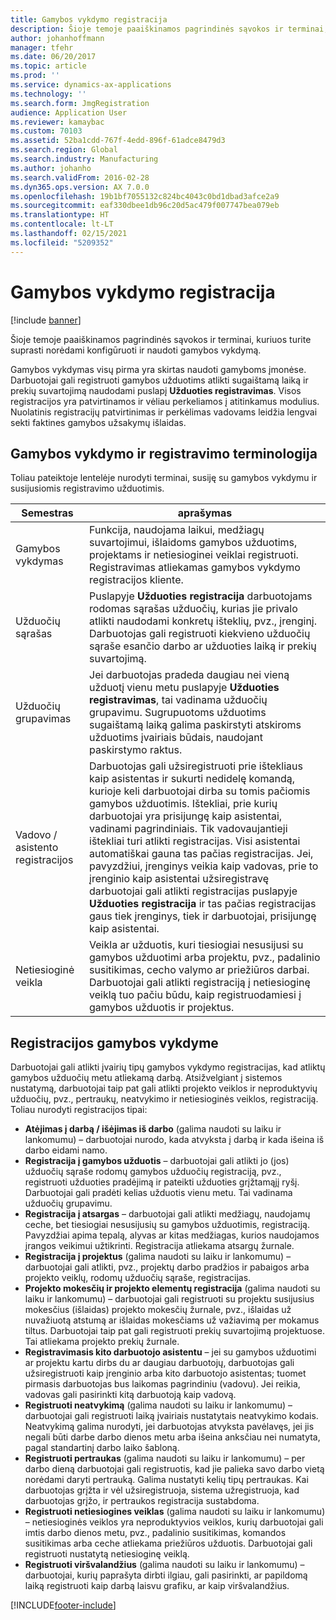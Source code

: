 ```yaml
---
title: Gamybos vykdymo registracija
description: Šioje temoje paaiškinamos pagrindinės sąvokos ir terminai, kuriuos turite suprasti norėdami konfigūruoti ir naudoti gamybos vykdymą.
author: johanhoffmann
manager: tfehr
ms.date: 06/20/2017
ms.topic: article
ms.prod: ''
ms.service: dynamics-ax-applications
ms.technology: ''
ms.search.form: JmgRegistration
audience: Application User
ms.reviewer: kamaybac
ms.custom: 70103
ms.assetid: 52ba1cdd-767f-4edd-896f-61adce8479d3
ms.search.region: Global
ms.search.industry: Manufacturing
ms.author: johanho
ms.search.validFrom: 2016-02-28
ms.dyn365.ops.version: AX 7.0.0
ms.openlocfilehash: 19b1bf7055132c824bc4043c0bd1dbad3afce2a9
ms.sourcegitcommit: eaf330dbee1db96c20d5ac479f007747bea079eb
ms.translationtype: HT
ms.contentlocale: lt-LT
ms.lasthandoff: 02/15/2021
ms.locfileid: "5209352"
---
```

# <a name="registration-for-manufacturing-execution"></a>Gamybos vykdymo registracija

[!include [banner](../includes/banner.md)]

Šioje temoje paaiškinamos pagrindinės sąvokos ir terminai, kuriuos turite suprasti norėdami konfigūruoti ir naudoti gamybos vykdymą. 

Gamybos vykdymas visų pirma yra skirtas naudoti gamyboms įmonėse. Darbuotojai gali registruoti gamybos užduotims atlikti sugaištamą laiką ir prekių suvartojimą naudodami puslapį **Užduoties registravimas**. Visos registracijos yra patvirtinamos ir vėliau perkeliamos į atitinkamus modulius. Nuolatinis registracijų patvirtinimas ir perkėlimas vadovams leidžia lengvai sekti faktines gamybos užsakymų išlaidas.

## <a name="manufacturing-execution-and-registration-terminology"></a>Gamybos vykdymo ir registravimo terminologija
Toliau pateiktoje lentelėje nurodyti terminai, susiję su gamybos vykdymu ir susijusiomis registravimo užduotimis.

| Semestras                          | aprašymas                                                                                                                                                                                                                                                                                                                                                                                                                                                                                                                                                                                           |
|-------------------------------|-------------------------------------------------------------------------------------------------------------------------------------------------------------------------------------------------------------------------------------------------------------------------------------------------------------------------------------------------------------------------------------------------------------------------------------------------------------------------------------------------------------------------------------------------------------------------------------------------------|
| Gamybos vykdymas       | Funkcija, naudojama laikui, medžiagų suvartojimui, išlaidoms gamybos užduotims, projektams ir netiesioginei veiklai registruoti. Registravimas atliekamas gamybos vykdymo registracijos kliente.                                                                                                                                                                                                                                                                                                                                                                                                   |
| Užduočių sąrašas                      | Puslapyje **Užduoties registracija** darbuotojams rodomas sąrašas užduočių, kurias jie privalo atlikti naudodami konkretų išteklių, pvz., įrenginį. Darbuotojas gali registruoti kiekvieno užduočių sąraše esančio darbo ar užduoties laiką ir prekių suvartojimą.                                                                                                                                                                                                                                                                                                                                                                           |
| Užduočių grupavimas                  | Jei darbuotojas pradeda daugiau nei vieną užduotį vienu metu puslapyje **Užduoties registravimas**, tai vadinama užduočių grupavimu. Sugrupuotoms užduotims sugaištamą laiką galima paskirstyti atskiroms užduotims įvairiais būdais, naudojant paskirstymo raktus.                                                                                                                                                                                                                                                                                                                                                         |
| Vadovo / asistento registracijos | Darbuotojas gali užsiregistruoti prie ištekliaus kaip asistentas ir sukurti nedidelę komandą, kurioje keli darbuotojai dirba su tomis pačiomis gamybos užduotimis. Ištekliai, prie kurių darbuotojai yra prisijungę kaip asistentai, vadinami pagrindiniais. Tik vadovaujantieji ištekliai turi atlikti registracijas. Visi asistentai automatiškai gauna tas pačias registracijas. Jei, pavyzdžiui, įrenginys veikia kaip vadovas, prie to įrenginio kaip asistentai užsiregistravę darbuotojai gali atlikti registracijas puslapyje **Užduoties registracija** ir tas pačias registracijas gaus tiek įrenginys, tiek ir darbuotojai, prisijungę kaip asistentai. |
| Netiesioginė veikla             | Veikla ar užduotis, kuri tiesiogiai nesusijusi su gamybos užduotimi arba projektu, pvz., padalinio susitikimas, cecho valymo ar priežiūros darbai. Darbuotojai gali atlikti registraciją į netiesioginę veiklą tuo pačiu būdu, kaip registruodamiesi į gamybos užduotis ir projektus.                                                                                                                                                                                                                                                                                                |

## <a name="registrations-in-manufacturing-execution"></a>Registracijos gamybos vykdyme
Darbuotojai gali atlikti įvairių tipų gamybos vykdymo registracijas, kad atliktų gamybos užduočių metu atliekamą darbą. Atsižvelgiant į sistemos nustatymą, darbuotojai taip pat gali atlikti projekto veiklos ir neproduktyvių užduočių, pvz., pertraukų, neatvykimo ir netiesioginės veiklos, registraciją. Toliau nurodyti registracijos tipai:

-   **Atėjimas į darbą / išėjimas iš darbo** (galima naudoti su laiku ir lankomumu) – darbuotojai nurodo, kada atvyksta į darbą ir kada išeina iš darbo eidami namo.
-   **Registracija į gamybos užduotis** – darbuotojai gali atlikti jo (jos) užduočių sąraše rodomų gamybos užduočių registraciją, pvz., registruoti užduoties pradėjimą ir pateikti užduoties grįžtamąjį ryšį. Darbuotojai gali pradėti kelias užduotis vienu metu. Tai vadinama užduočių grupavimu.
-   **Registracija į atsargas** – darbuotojai gali atlikti medžiagų, naudojamų ceche, bet tiesiogiai nesusijusių su gamybos užduotimis, registraciją. Pavyzdžiai apima tepalą, alyvas ar kitas medžiagas, kurios naudojamos įrangos veikimui užtikrinti. Registracija atliekama atsargų žurnale.
-   **Registracija į projektus** (galima naudoti su laiku ir lankomumu) – darbuotojai gali atlikti, pvz., projektų darbo pradžios ir pabaigos arba projekto veiklų, rodomų užduočių sąraše, registracijas.
-   **Projekto mokesčių ir projekto elementų registracija** (galima naudoti su laiku ir lankomumu) – darbuotojai gali registruoti su projektu susijusius mokesčius (išlaidas) projekto mokesčių žurnale, pvz., išlaidas už nuvažiuotą atstumą ar išlaidas mokesčiams už važiavimą per mokamus tiltus. Darbuotojai taip pat gali registruoti prekių suvartojimą projektuose. Tai atliekama projekto prekių žurnale.
-   **Registravimasis kito darbuotojo asistentu** – jei su gamybos užduotimi ar projektu kartu dirbs du ar daugiau darbuotojų, darbuotojas gali užsiregistruoti kaip įrenginio arba kito darbuotojo asistentas; tuomet pirmasis darbuotojas bus laikomas pagrindiniu (vadovu). Jei reikia, vadovas gali pasirinkti kitą darbuotoją kaip vadovą.
-   **Registruoti neatvykimą** (galima naudoti su laiku ir lankomumu) – darbuotojai gali registruoti laiką įvairiais nustatytais neatvykimo kodais. Neatvykimą galima nurodyti, jei darbuotojas atvyksta pavėlavęs, jei jis negali būti darbe darbo dienos metu arba išeina anksčiau nei numatyta, pagal standartinį darbo laiko šabloną.
-   **Registruoti pertraukas** (galima naudoti su laiku ir lankomumu) – per darbo dieną darbuotojai gali registruotis, kad jie palieka savo darbo vietą norėdami daryti pertrauką. Galima nustatyti kelių tipų pertraukas. Kai darbuotojas grįžta ir vėl užsiregistruoja, sistema užregistruoja, kad darbuotojas grįžo, ir pertraukos registracija sustabdoma.
-   **Registruoti netiesiogines veiklas** (galima naudoti su laiku ir lankomumu) – netiesioginės veiklos yra neproduktyvios veiklos, kurių darbuotojai gali imtis darbo dienos metu, pvz., padalinio susitikimas, komandos susitikimas arba ceche atliekama priežiūros užduotis. Darbuotojai gali registruoti nustatytą netiesioginę veiklą.
-   **Registruoti viršvalandžius** (galima naudoti su laiku ir lankomumu) – darbuotojai, kurių paprašyta dirbti ilgiau, gali pasirinkti, ar papildomą laiką registruoti kaip darbą laisvu grafiku, ar kaip viršvalandžius.






[!INCLUDE[footer-include](../../includes/footer-banner.md)]